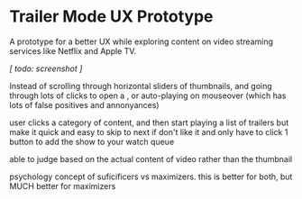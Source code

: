 # Trailer Mode UX Prototype

A prototype for a better UX while exploring content on video streaming services like Netflix and Apple TV.

_[ todo: screenshot ]_

Instead of scrolling through horizontal sliders of thumbnails, and going through lots of clicks to open a , or auto-playing on mouseover (which has lots of false positives and annonyances)

user clicks a category of content, and then start playing a list of trailers
but make it quick and easy to skip to next if don't like it
and only have to click 1 button to add the show to your watch queue

able to judge based on the actual content of video rather than the thumbnail

psychology concept of suficificers vs maximizers.
this is better for both, but MUCH better for maximizers
